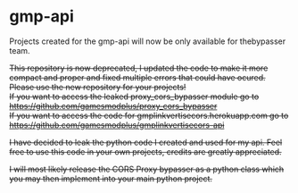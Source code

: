 # gmp-api
Projects created for the gmp-api will now be only available for thebypasser team.

<strike>This repository is now deprecated, I updated the code to make it more compact and proper and fixed multiple errors that could have ocured. Please use the new repository for your projects!<br>
If you want to access the leaked proxy_cors_bypasser module go to https://github.com/gamesmodplus/proxy_cors_bypasser <br>
If you want to access the code for gmplinkvertisecors.herokuapp.com go to https://github.com/gamesmodplus/gmplinkvertisecors-api <br>

I have decided to leak the python code I created and used for my api. Feel free to use this code in your own projects, credits are greatly appreciated.

I will most likely release the CORS Proxy bypasser as a python class which you may then implement into your main python project.
